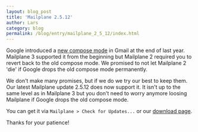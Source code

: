 ```yaml
---
layout: blog_post
title: 'Mailplane 2.5.12'
author: Lars
category: blog
permalink: /blog/entry/mailplane_2_5_12/index.html
---
```


Google introduced a [new compose mode](http://gmailblog.blogspot.ch/2012/10/introducing-new-compose-in-gmail.html) in Gmail at the end of last year. Mailplane 3 supported it from the beginning but Mailplane 2 required you to revert back to the old compose mode. We promised to not let Mailplane 2 'die' if Google drops the old compose mode permanently.

We don't make many promises, but if we do we try our best to keep them. Our latest Mailplane update 2.5.12 does now support it. It isn't up to the same level as in Mailplane 3 but you don't need to worry anymore loosing Mailplane if Google drops the old compose mode.

You can get it via `Mailplane > Check for Updates...` or our [download page](/download).

Thanks for your patience!